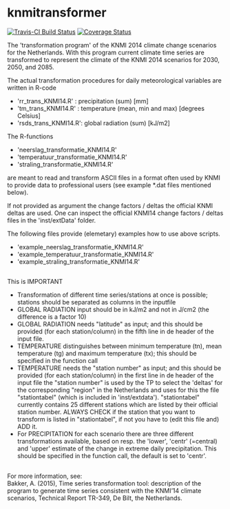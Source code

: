 # knmitransformer

[![Travis-CI Build Status](https://travis-ci.org/MartinRoth/knmitransformer.svg?branch=master)](https://travis-ci.org/MartinRoth/knmitransformer)
[![Coverage Status](https://img.shields.io/codecov/c/github/MartinRoth/knmitransformer/master.svg)](https://codecov.io/github/MartinRoth/knmitransformer?branch=master)

The 'transformation program' of the KNMI 2014 climate change scenarios for the
Netherlands. With this program current climate time series are transformed to
represent the climate of the KNMI 2014 scenarios for 2030, 2050, and 2085.

The actual transformation procedures for daily meteorological variables are
written in R-code

- 'rr_trans_KNMI14.R'  : precipitation    (sum)                [mm]             
- 'tm_trans_KNMI14.R'  : temperature      (mean, min and max)  [degrees Celsius] 
- 'rsds_trans_KNMI14.R': global radiation (sum)                [kJ/m2]

The R-functions

- 'neerslag_transformatie_KNMI14.R'
- 'temperatuur_transformatie_KNMI14.R'
- 'straling_transformatie_KNMI14.R'
   
are meant to read and transform ASCII files in a format often used by KNMI to
provide data to professional users (see example *.dat files mentioned below).
   
If not provided as argument the  change factors / deltas the official KNMI
deltas are used.
One can inspect the official KNMI14 change factors / deltas files in the 
'inst/extData' folder.

The following files provide (elemetary) examples how to use above scripts.

- 'example_neerslag_transformatie_KNMI14.R'
- 'example_temperatuur_transformatie_KNMI14.R'
- 'example_straling_transformatie_KNMI14.R'

##
This is IMPORTANT

* Transformation of different time series/stations at once is possible; stations
  should be separated as columns in the inputfile 
* GLOBAL RADIATION input should be in kJ/m2 and not in J/cm2 (the difference is
  a factor 10)
* GLOBAL RADIATION needs "latitude" as input; and this should be provided (for
  each station/column) in the fifth line in de header of the input file.
* TEMPERATURE distinguishes between minimum temperature (tn), mean temperature
  (tg) and maximum temperature (tx); this should be specified in the function
  call
* TEMPERATURE needs the "station number" as input; and this should be provided
  (for each station/column) in the first line in de header of the input file the
  "station number" is used by the TP to select the 'deltas' for the
  corresponding "region" in the Netherlands and uses for this the file
  "stationtabel" (which is included in 'inst/extdata').
  "stationtabel" currently contains 25 different stations which are listed by
  their official station number. 
  ALWAYS CHECK if the station that you want to transform is listed in
  "stationtabel", if not you have to (edit this file and) ADD it.
* For PRECIPITATION for each scenario there are three different transformations
  available, based on resp. the 'lower', 'centr' (=central) and 'upper' estimate 
  of the change in extreme daily precipitation. This should be specified in the
  function call, the default is set to 'centr'.
  
##
For more information, see:  
Bakker, A. (2015), Time series transformation tool: description of the program
to generate time series consistent with the KNMI’14 climate scenarios, Technical
Report TR-349, De Bilt, the Netherlands.
